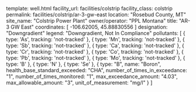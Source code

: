 template: well.html
facility_url: facilities/colstrip
facility_class: colstrip
permalink: facilities/colstrip/ar-3-gw-east
location: "Rosebud County, MT"
site_name: "Colstrip Power Plant"
owner/operator: "PPL Montana"
title: "AR-3 GW East"
coordinates: [
  -106.62005,
  45.88830556
]
designation: "Downgradient"
legend: "Downgradient, Not In Compliance"
pollutants: [
    {
      type: 'As',
      tracking: 'not-tracked'
    },
    {
      type: 'Mn',
      tracking: 'not-tracked'
    },
    {
      type: 'Sb',
      tracking: 'not-tracked'
    },
    {
      type: 'Ca',
      tracking: 'not-tracked'
    },
    {
      type: 'Cr',
      tracking: 'not-tracked'
    },
    {
      type: 'Co',
      tracking: 'not-tracked'
    },
    {
      type: 'Pb',
      tracking: 'not-tracked'
    },
    {
      type: 'Mo',
      tracking: 'not-tracked'
    },
    {
      type: 'B'
    },
    {
      type: 'N'
    },
    {
      type: 'Se'
    },  {
  type: "B",
  name: "Boron",
  health_base_standard_exceeded: "CHA",
  number_of_times_in_exceedance: "1",
  number_of_times_monitored: "1",
  max_exceedance_amount: "4.03",
  max_allowable_amount: "3",
  unit_of_measurement: "mg/l"
  }
]
